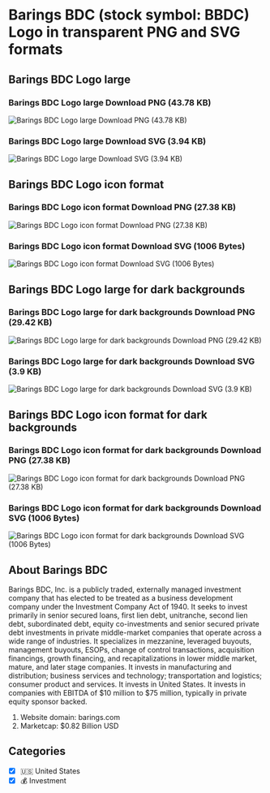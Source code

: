# Barings BDC (stock symbol: BBDC) Logo in transparent PNG and SVG formats

## Barings BDC Logo large

### Barings BDC Logo large Download PNG (43.78 KB)

![Barings BDC Logo large Download PNG (43.78 KB)](/img/orig/BBDC_BIG-6da7574f.png)

### Barings BDC Logo large Download SVG (3.94 KB)

![Barings BDC Logo large Download SVG (3.94 KB)](/img/orig/BBDC_BIG-3c0b6e34.svg)

## Barings BDC Logo icon format

### Barings BDC Logo icon format Download PNG (27.38 KB)

![Barings BDC Logo icon format Download PNG (27.38 KB)](/img/orig/BBDC-c3c2b0b7.png)

### Barings BDC Logo icon format Download SVG (1006 Bytes)

![Barings BDC Logo icon format Download SVG (1006 Bytes)](/img/orig/BBDC-dc2657ad.svg)

## Barings BDC Logo large for dark backgrounds

### Barings BDC Logo large for dark backgrounds Download PNG (29.42 KB)

![Barings BDC Logo large for dark backgrounds Download PNG (29.42 KB)](/img/orig/BBDC_BIG.D-21e644e2.png)

### Barings BDC Logo large for dark backgrounds Download SVG (3.9 KB)

![Barings BDC Logo large for dark backgrounds Download SVG (3.9 KB)](/img/orig/BBDC_BIG.D-58b9f5c5.svg)

## Barings BDC Logo icon format for dark backgrounds

### Barings BDC Logo icon format for dark backgrounds Download PNG (27.38 KB)

![Barings BDC Logo icon format for dark backgrounds Download PNG (27.38 KB)](/img/orig/BBDC.D-cc307966.png)

### Barings BDC Logo icon format for dark backgrounds Download SVG (1006 Bytes)

![Barings BDC Logo icon format for dark backgrounds Download SVG (1006 Bytes)](/img/orig/BBDC.D-8b281825.svg)

## About Barings BDC

Barings BDC, Inc. is a publicly traded, externally managed investment company that has elected to be treated as a business development company under the Investment Company Act of 1940. It seeks to invest primarily in senior secured loans, first lien debt, unitranche, second lien debt, subordinated debt, equity co-investments and senior secured private debt investments in private middle-market companies that operate across a wide range of industries. It specializes in mezzanine, leveraged buyouts, management buyouts, ESOPs, change of control transactions, acquisition financings, growth financing, and recapitalizations in lower middle market, mature, and later stage companies. It invests in manufacturing and distribution; business services and technology; transportation and logistics; consumer product and services. It invests in United States. It invests in companies with EBITDA of $10 million to $75 million, typically in private equity sponsor backed.

1. Website domain: barings.com
2. Marketcap: $0.82 Billion USD


## Categories
- [x] 🇺🇸 United States
- [x] 💰 Investment
